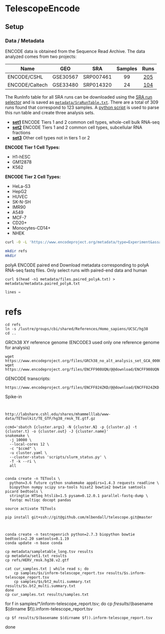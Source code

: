 # TelescopeEncode

## Setup

### Data / Metadata

ENCODE data is obtained from the Sequence Read Archive.
The data analyzed comes from two projects: 

| Name           | GEO      | SRA       | Samples | Runs |
| -------------  | -------- | --------- | :-----: | :--: |
| ENCODE/CSHL    | GSE30567 | SRP007461 | 99      | [205](https://www.ncbi.nlm.nih.gov/Traces/study/?acc=SRP007461) |
| ENCODE/Caltech | GSE33480 | SRP014320 | 24      | [104](https://www.ncbi.nlm.nih.gov/Traces/study/?acc=SRP014320) |


The RunInfo table for all SRA runs can be downloaded using the 
[SRA run selector](https://www.ncbi.nlm.nih.gov/Traces/study/?acc=SRP007461,SRP014320)
and is saved as [`metadata/SraRunTable.txt`](metadata/SraRunTable.txt). There are a total of 309 runs found that correspond to 123 samples. A [python script](scripts/parse_SraRunTable.py) is used to parse this run table and create three analysis sets. 

+ [**set1**](metadata/set1.tsv) ENCODE Tiers 1 and 2 common cell types, whole-cell bulk RNA-seq
+ [**set2**](metadata/set2.tsv) ENCODE Tiers 1 and 2 common cell types, subcellular RNA fractions
+ [**set3**](metadata/set3.tsv) Other cell types not in tiers 1 or 2


**ENCODE Tier 1 Cell Types:**

+ H1-hESC
+ GM12878
+ K562

**ENCODE Tier 2 Cell Types:**

+ HeLa-S3
+ HepG2
+ HUVEC
+ SK-N-SH
+ IMR90
+ A549
+ MCF-7
+ CD20+
+ Monocytes-CD14+
+ NHEK





```bash
curl -O -L 'https://www.encodeproject.org/metadata/type=Experiment&assay_slims=Transcription&assay_title=polyA+RNA-seq&assay_title=total+RNA-seq&award.project=ENCODE&status=released&replicates.library.biosample.donor.organism.scientific_name=Homo+sapiens&files.file_type=fastq/metadata.tsv'
```




```bash
mkdir refs
mkdir 
```

polyA ENCODE paired end
Download metadata corresponding to polyA RNA-seq fastq files.
Only select runs with paired-end data and human

```
curl $(head -n1 metadata/files.paired_polyA.txt) > metadata/metadata.paired_polyA.txt
```

```python
lines = 
```




# refs

```
cd refs
ln -s /lustre/groups/cbi/shared/References/Homo_sapiens/UCSC/hg38
cd ..
```


GRCh38 XY reference genome (ENCODE3 used only one reference genome for analysis)

```
wget https://www.encodeproject.org/files/GRCh38_no_alt_analysis_set_GCA_000001405.15/@@download/GRCh38_no_alt_analysis_set_GCA_000001405.15.fasta.gz
wget https://www.encodeproject.org/files/ENCFF908UQN/@@download/ENCFF908UQN.fasta.gz

```




GENCODE transcripts:

```
https://www.encodeproject.org/files/ENCFF824ZKD/@@download/ENCFF824ZKD.gtf.gz
```

Spike-in
```


```

```
http://labshare.cshl.edu/shares/mhammelllab/www-data/TEToolkit/TE_GTF/hg38_rmsk_TE.gtf.gz
```

```
ccmd='sbatch {cluster.args} -N {cluster.N} -p {cluster.p} -t {cluster.t} -o {cluster.out} -J {cluster.name}'
snakemake \
  -j 10000 \
  --local-cores 12 \
  -c "$ccmd" \
  -u cluster.yaml \
  --cluster-status 'scripts/slurm_status.py' \
  -T -k --ri \
  all


```


```
conda create -n TETools \
  python=3.6 future cython snakemake appdirs=1.4.3 requests readline \
  biopython numpy scipy sra-tools hisat2 bowtie2 bowtie samtools picard bedtools \
  stringtie HTSeq htslib=1.5 pysam=0.12.0.1 parallel-fastq-dump \
  fastqc multiqc docopt pandas

source activate TETools

pip install git+ssh://git@github.com/mlbendall/telescope.git@master



conda create -n testrepenrich python=2.7.3 biopython bowtie bedtools=2.20 samtools=0.1.19
conda update -n base conda
```





```
cp metadata/sampletable_long.tsv results
cp metadata/set1.txt results
cp refs/HERV_rmsk.hg38.v2.gtf

cat cur_samples.txt | while read s; do
    cp samples/$s/inform-telescope_report.tsv results/$s.inform-telescope_report.tsv
    cp samples/$s/bt2_multi.summary.txt results/$s.bt2_multi.summary.txt
done
cp cur_samples.txt results/samples.txt
```
    
    
    
for f in samples/*/inform-telescope_report.tsv; do
    cp $f results/$(basename $(dirname $f)).inform-telescope_report.tsv
    
    cp $f results/$(basename $(dirname $f)).inform-telescope_report.tsv
    
done

```